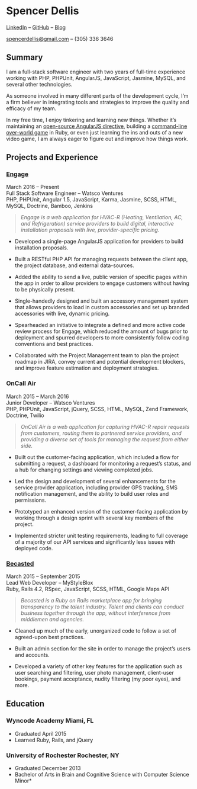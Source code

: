# Spencer Dellis

[LinkedIn](https://www.linkedin.com/in/spencerdellis) –
[GitHub](https://github.com/MuseofMoose) –
[Blog](https://medium.com/@spencerdellis)

spencerdellis@gmail.com – (305) 336 3646

## Summary

I am a full-stack software engineer with two years of full-time experience working with PHP, PHPUnit, AngularJS, JavaScript, Jasmine, MySQL, and several other technologies.

As someone involved in many different parts of the development cycle, I’m a firm believer in integrating tools and strategies to improve the quality and efficacy of my team.

In my free time, I enjoy tinkering and learning new things. Whether it’s maintaining an [open-source AngularJS directive](https://github.com/MuseofMoose/SearchSelect), building a [command-line over-world game](https://github.com/MuseofMoose/Terminal_Overworld_Game) in Ruby, or even just learning the ins and outs of a new video game, I am always eager to figure out and improve how things work.

## Projects and Experience

### [Engage](https://app.oncallair.com)
March 2016 – Present  
Full Stack Software Engineer – Watsco Ventures  
PHP, PHPUnit, Angular 1.5, JavaScript, Karma, Jasmine, SCSS, HTML, MySQL, Doctrine, Bamboo, Jenkins
>
> *Engage is a web application for HVAC-R (Heating, Ventilation, AC, and Refrigeration) service 
> providers to build digital, interactive installation proposals with live, provider-specific pricing.*

-   Developed a single-page AngularJS application for providers to build
    installation proposals.

-   Built a RESTful PHP API for managing requests between the client
    app, the project database, and external data-sources.

-   Added the ability to send a live, public version of specific pages
    within the app in order to allow providers to engage customers
    without having to be physically present.

-   Single-handedly designed and built an accessory management system
    that allows providers to load in custom accessories and set up
    branded accessories with live, dynamic pricing.

-   Spearheaded an initiative to integrate a defined and more active
    code review process for Engage, which reduced the amount of bugs
    prior to deployment and spurred developers to more consistently
    follow coding conventions and best practices.

-   Collaborated with the Project Management team to plan the project
    roadmap in JIRA, convey current and potential development blockers,
    and improve feature estimation and deployment strategies.

### OnCall Air 
March 2015 – March 2016  
Junior Developer – Watsco Ventures  
PHP, PHPUnit, JavaScript, jQuery, SCSS, HTML, MySQL, Zend Framework, Doctrine, Twilio
>
> *OnCall Air is a web application for capturing HVAC-R repair requests from customers, 
> routing them to partnered service providers, and providing a diverse set of tools for 
> managing the request from either side.*

-   Built out the customer-facing application, which included a flow for
    submitting a request, a dashboard for monitoring a request’s status,
    and a hub for changing settings and viewing completed jobs.

-   Led the design and development of several enhancements for the
    service provider application, including provider GPS tracking, SMS
    notification management, and the ability to build user roles
    and permissions.

-   Prototyped an enhanced version of the customer-facing application by
    working through a design sprint with several key members of
    the project.

-   Implemented stricter unit testing requirements, leading to full
    coverage of a majority of our API services and significantly less
    issues with deployed code.

### [Becasted](https://www.becasted.com)
March 2015 – September 2015  
Lead Web Developer – MyStyleBlox  
Ruby, Rails 4.2, RSpec, JavaScript, SCSS, HTML, Google Maps API
>
> *Becasted is a Ruby on Rails marketplace app for bringing transparency
> to the talent industry. Talent and clients can conduct business
> together through the app, without interference from middlemen and
> agencies.*

-   Cleaned up much of the early, unorganized code to follow a set of
    agreed-upon best practices.

-   Built an admin section for the site in order to manage the project’s
    users and accounts.

-   Developed a variety of other key features for the application such
    as user searching and filtering, user photo management, client-user
    bookings, payment acceptance, nudity filtering (my poor eyes),
    and more.

## Education

### Wyncode Academy Miami, FL
- Graduated April 2015  
- Learned Ruby, Rails, and jQuery

### University of Rochester Rochester, NY  
- Graduated December 2013  
- Bachelor of Arts in Brain and Cognitive Science with Computer Science
Minor* 
